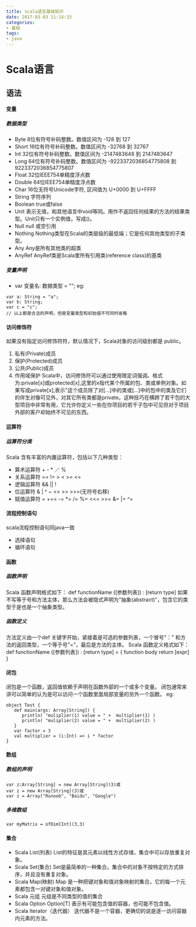 ```yaml
---
title: scala语言基础知识
date: 2017-03-03 11:14:33
categories: 
- 基础
tags:
- java
---
```


# Scala语言

## 语法

#### 变量

##### 数据类型

- Byte	8位有符号补码整数。数值区间为 -128 到 127
- Short	16位有符号补码整数。数值区间为 -32768 到 32767
- Int	32位有符号补码整数。数值区间为 -2147483648 到 2147483647
- Long	64位有符号补码整数。数值区间为 -9223372036854775808 到 9223372036854775807
- Float	32位IEEE754单精度浮点数
- Double	64位IEEE754单精度浮点数
- Char	16位无符号Unicode字符, 区间值为 U+0000 到 U+FFFF
- String	字符序列
- Boolean	true或false
- Unit	表示无值，和其他语言中void等同。用作不返回任何结果的方法的结果类型。Unit只有一个实例值，写成()。
- Null	null 或空引用
- Nothing	Nothing类型在Scala的类层级的最低端；它是任何其他类型的子类型。
- Any	Any是所有其他类的超类
- AnyRef	AnyRef类是Scala里所有引用类(reference class)的基类

##### 变量声明

- var 变量名: 数据类型 = "";
 eg:
 ```
 var a: String = "a";
 var b: String;
 var c = "c";
 // 以上都是合法的声明，但是变量类型和初始值不可同时省略
 ``` 

#### 访问修饰符

如果没有指定访问修饰符符，默认情况下，Scala对象的访问级别都是 public。

 1. 私有(Private)成员
 2. 保护(Protected)成员
 3. 公共(Public)成员
 4. 作用域保护 Scala中，访问修饰符可以通过使用限定词强调。格式为:private[x]或protected[x],这里的x指代某个所属的包、类或单例对象。如果写成private[x],表示"这个成员除了对[…]中的类或[…]中的包中的类及它们的伴生对像可见外，对其它所有类都是private。这种技巧在横跨了若干包的大型项目中非常有用，它允许你定义一些在你项目的若干子包中可见但对于项目外部的客户却始终不可见的东西。

#### 运算符

##### 运算符分类

Scala 含有丰富的内置运算符，包括以下几种类型：
- 算术运算符 + - * ／ %
- 关系运算符 == != > < >= <=
- 逻辑运算符 && || !
- 位运算符 & | ^ ~ << >> >>>(无符号右移)
- 赋值运算符 = +== -= *= /= %= <<= >>= &= |= ^=

#### 流程控制语句

scala流程控制语句同java一致
- 选择语句
- 循环语句

#### 函数

##### 函数声明

Scala 函数声明格式如下：
def functionName ([参数列表]) : [return type]
如果不写等于号和方法主体，那么方法会被隐式声明为"抽象(abstract)"，包含它的类型于是也是一个抽象类型。

##### 函数定义

方法定义由一个def 关键字开始，紧接着是可选的参数列表，一个冒号"：" 和方法的返回类型，一个等于号"="，最后是方法的主体。
Scala 函数定义格式如下：
def functionName ([参数列表]) : [return type] = {
   function body
   return [expr]
}

#### 闭包

闭包是一个函数，返回值依赖于声明在函数外部的一个或多个变量。
闭包通常来讲可以简单的认为是可以访问一个函数里面局部变量的另外一个函数。
eg:
```
object Test {  
   def main(args: Array[String]) {  
      println( "muliplier(1) value = " +  multiplier(1) )  
      println( "muliplier(2) value = " +  multiplier(2) )  
   }  
   var factor = 3  
   val multiplier = (i:Int) => i * factor  
}  
```

#### 数组

##### 数组的声明

```
var z:Array[String] = new Array[String](3)或
var z = new Array[String](3)或
var z = Array("Runoob", "Baidu", "Google")
```

##### 多维数组

```
var myMatrix = ofDim[Int](3,3)
```

#### 集合

- Scala List(列表)
List的特征是其元素以线性方式存储，集合中可以存放重复对象。
- Scala Set(集合)
Set是最简单的一种集合。集合中的对象不按特定的方式排序，并且没有重复对象。
- Scala Map(映射)
Map 是一种把键对象和值对象映射的集合，它的每一个元素都包含一对键对象和值对象。
- Scala 元组
元组是不同类型的值的集合
- Scala Option
Option[T] 表示有可能包含值的容器，也可能不包含值。
- Scala Iterator（迭代器）
迭代器不是一个容器，更确切的说是逐一访问容器内元素的方法。
